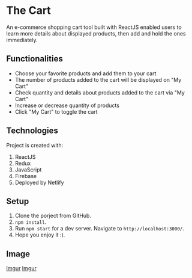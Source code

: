 # The Cart

An e-commerce shopping cart tool built with ReactJS enabled users to learn more details about displayed products, then add and hold the ones immediately.

## Functionalities
* Choose your favorite products and add them to your cart
* The number of products added to the cart will be displayed on "My Cart"
* Check quantity and details about products added to the cart via "My Cart"
* Increase or decrease quantity of products 
* Click "My Cart" to toggle the cart

## Technologies
Project is created with:
1. ReactJS
2. Redux
3. JavaScript
4. Firebase
5. Deployed by Netlify

## Setup
1. Clone the porject from GitHub.
2. `npm install`.
3. Run `npm start` for a dev server. Navigate to `http://localhost:3000/`.
4. Hope you enjoy it :).

## Image
[Imgur](https://i.imgur.com/PAaWlNb.png "Add a product into your cart")
[Imgur](https://i.imgur.com/mrsICyZ.png "Click My Cart to toggle the cart and manage the quantity of products")

